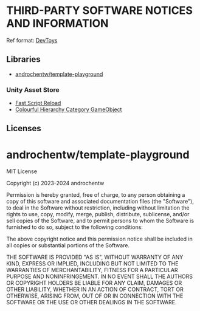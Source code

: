 ﻿# THIRD-PARTY SOFTWARE NOTICES AND INFORMATION

Ref format: [DevToys](https://github.com/DevToys-app/DevToys/blob/main/THIRD-PARTY-NOTICES.md)

## Libraries

- [androchentw/template-playground](https://github.com/androchentw/template-playground)

### Unity Asset Store

- [Fast Script Reload](https://assetstore.unity.com/packages/tools/utilities/fast-script-reload-239351)
- [Colourful Hierarchy Category GameObject](https://assetstore.unity.com/packages/tools/utilities/colourful-hierarchy-category-gameobject-205934) 

## Licenses

androchentw/template-playground
=========================================

MIT License

Copyright (c) 2023-2024 androchentw

Permission is hereby granted, free of charge, to any person obtaining a copy
of this software and associated documentation files (the "Software"), to deal
in the Software without restriction, including without limitation the rights
to use, copy, modify, merge, publish, distribute, sublicense, and/or sell
copies of the Software, and to permit persons to whom the Software is
furnished to do so, subject to the following conditions:

The above copyright notice and this permission notice shall be included in all
copies or substantial portions of the Software.

THE SOFTWARE IS PROVIDED "AS IS", WITHOUT WARRANTY OF ANY KIND, EXPRESS OR
IMPLIED, INCLUDING BUT NOT LIMITED TO THE WARRANTIES OF MERCHANTABILITY,
FITNESS FOR A PARTICULAR PURPOSE AND NONINFRINGEMENT. IN NO EVENT SHALL THE
AUTHORS OR COPYRIGHT HOLDERS BE LIABLE FOR ANY CLAIM, DAMAGES OR OTHER
LIABILITY, WHETHER IN AN ACTION OF CONTRACT, TORT OR OTHERWISE, ARISING FROM,
OUT OF OR IN CONNECTION WITH THE SOFTWARE OR THE USE OR OTHER DEALINGS IN THE
SOFTWARE.
